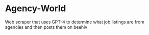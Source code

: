 # Agency-World
Web scraper that uses GPT-4 to determine what job listings are from agencies and then posts them on beehiv
